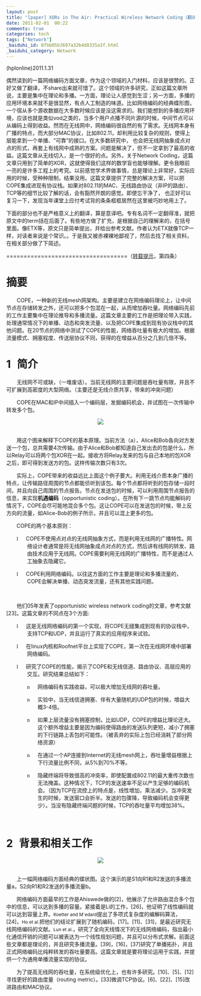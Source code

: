 ```yaml
---
layout: post
title: "[paper] XORs in The Air: Practical Wireless Network Coding（翻译、一）"
date: 2011-02-01  00:22
comments: true
categories: tech
tags: ["Network"]
_baiduhi_id: 8fbb05b3697a32b4d8335a3f.html
_baiduhi_category: Network
---
```


<p>(hplonline)2011.1.31</p><p>偶然读到的一篇网络编码方面文章，作为这个领域的入门材料，应该是很赞的。正好又做了翻译，不share出来就可惜了。这个领域的许多研究，正如这篇文章所说，主要是集中在理论和多播。一方面，理论让人感觉到生涩；另一方面，多播的应用环境本来就不是很显然，有点人工制造的味道。比如网络编码的经典蝶形图，一个宿从多个源收数据在大多数时候应该是没这需求的。我们能想到的多播应用环境，应该也就是类似vod之类的，当多个用户点播不同片源的时候，中间节点可以从编码上得到收益。然而在无线网中，网络编码很自然的有了需求。无线网本身有广播的特点，而大部分MAC协议，比如802.11，却利用比较复杂的规则，使得上层能拿到一个单播、“可靠”的接口。在大多数研究中， 也会把无线网抽象成点对点的形式，再套上有线网中成熟的方案。问题是解决了，但不一定拿到了最高的收益。这篇文章从无线切入，是一个很好的点。另外，关于Network Coding，这篇文章只用到了简单的XOR，这就使得我们这样的数学盲也能够理解。更令我眼前一亮的是许多工程上的考究。以前感觉学术界做事情，总是理论上非常好，实际应用的时候，受种种限制，结果没用。这篇文章提供了完整的解决方案，可以把COPE集成进现有协议栈。如果对802.11的MAC、无线路由协议（非IP的路由）、TCP等的细节比较了解的话，会有豁然开朗的感觉。即使忘干净了， 也正好可以复习一下，发现当年课堂上应付考试背的条条框框居然在这里被巧妙地用上了。</p><p>下面的部分也不是严格意义上的翻译，算是意译吧。专有名词不一定翻得准，就把原文中的term括在后面了。有些地方做了扩充，是根据自己的理解来的，在括号里面。像ETX等，原文只是简单提出，并给出参考文献。作者认为ETX就像TCP一样，对读者来说是个常识。。于是我又被赤裸裸地鄙视了，然后去找了相关资料，在相关部分做了下简述。</p><p>===================================（<a target="_blank" href="http://hi.baidu.com/hplonline/blog/item/3f37a9ccc1a8261100e92839.html">转载提示</a>，第四条）</p><p>

</p><h1 style="margin-left: 0cm; text-indent: 0cm;"><span style="font-family: 宋体;">摘要</span></h1>

<p class="MsoNormal" style="text-indent: 21pt;"><span>COPE</span><span style="font-family: 宋体;">，一种新的无线</span><span>mesh</span><span style="font-family: 宋体;">网架构。主要是建立在网络编码理论上，让中间节点在存储转发之外，还可以把多个包混在一起，从而增加吞吐量。网络编码先前的工作主要集中在理论推导和多播流量。这篇文章主要的工作是把理论带入实践，处理通常情况下的单播、动态和突发流量、以及把</span><span>COPE</span><span style="font-family: 宋体;">集成到现有协议栈中的其他问题。在</span><span>20</span><span style="font-family: 宋体;">节点的网络中测试了</span><span>COPE</span><span style="font-family: 宋体;">的性能，网络吞吐量有极大的增加。根据流量模式、拥塞程度、传送层协议不同，获得的在增益从百分之几到几倍不等。</span></p>

<h1><span><span>1<span style="font: 7pt &quot;Times New Roman&quot;;">      
</span></span></span><span style="font-family: 宋体;">简介</span></h1>

<p class="MsoNormal" style="text-indent: 21pt;"><span style="font-family: 宋体;">无线网不可或缺，（一堆废话）。当前无线网的主要问题是吞吐量有限，并且不可扩展到高密度的大型网络。（主要还是无线介质共享，带来的冲突问题）</span></p>

<p class="MsoNormal" style="text-indent: 21pt;"><span>COPE</span><span style="font-family: 宋体;">在</span><span>MAC</span><span style="font-family: 宋体;">和</span><span>IP</span><span style="font-family: 宋体;">中间插入一个编码层，发掘编码机会，并试图在一次传输中转发多个包。</span></p>

<p class="MsoNormal" style="text-align: center;" align="center"><span><span><img class="blogimg" small="0" src="http://hiphotos.baidu.com/hplonline/pic/item/5adca6af93570a9d7dd92aa2.jpg" border="0"/></span><br/><br/></span></p>

<p class="MsoNormal"><span><span>       </span></span><span style="font-family: 宋体;">用这个图来解释下</span><span>COPE</span><span style="font-family: 宋体;">的基本原理。当前方法（</span><span>a</span><span style="font-family: 宋体;">），</span><span>Alice</span><span style="font-family: 宋体;">和</span><span>Bob</span><span style="font-family: 宋体;">各向对方发送一个包，总共需要</span><span>4</span><span style="font-family: 宋体;">次传输。由于</span><span>Alice</span><span style="font-family: 宋体;">和</span><span>Bob</span><span style="font-family: 宋体;">都知道自己发出去的包是什么，所以</span><span>Relay</span><span style="font-family: 宋体;">可以将两个包</span><span>XOR</span><span style="font-family: 宋体;">在一起。接收方将</span><span>Relay</span><span style="font-family: 宋体;">发来的包与自己本地的包</span><span>XOR</span><span style="font-family: 宋体;">之后，即可得到发送方的包。这样传输次数只有</span><span>3</span><span style="font-family: 宋体;">次。</span></p>

<p class="MsoNormal"><span><span>       </span></span><span style="font-family: 宋体;">实际上，</span><span>COPE</span><span style="font-family: 宋体;">带来的收益远比上面这个例子要大。利用无线介质本身广播的特点，让传输路径周围的节点都能侦听到该包。每个节点都将听到的包存储一段时间，并且向自己周围的节点报告。节点在发送包的时候，可以利用周围节点报告的信息，来实现<b>机遇编码</b>（</span><span>opportunistic
coding</span><span style="font-family: 宋体;">）。在所有下一跳节点均能解码的情况下，</span><span>COPE</span><span style="font-family: 宋体;">会尽可能地混合多个包。这让</span><span>COPE</span><span style="font-family: 宋体;">可以在发送包的时候，带上反方向的流量，如</span><span>Alice-Bob</span><span style="font-family: 宋体;">的例子所示，并且可以混上更多的包。</span></p>

<p class="MsoNormal"><span><span>       </span>COPE</span><span style="font-family: 宋体;">的两个基本原则：</span></p>

<p class="MsoNormal" style="margin-left: 41.75pt; text-indent: -21pt;"><span style="font-family: Wingdings;"><span>l<span style="font: 7pt &quot;Times New Roman&quot;;">        
</span></span></span><span>COPE</span><span style="font-family: 宋体;">不使用点对点的无线网抽象方式，而是利用无线网的广播特性。网络设计者通常是将无线网抽象成点对点的方式，然后讲有线网的转发、路由技术应用于无线网。</span><span>COPE</span><span style="font-family: 宋体;">需要利用无线网的广播特性，而不是通过人工抽象去隐藏它。</span></p>

<p class="MsoNormal" style="margin-left: 41.75pt; text-indent: -21pt;"><span style="font-family: Wingdings;"><span>l<span style="font: 7pt &quot;Times New Roman&quot;;">        
</span></span></span><span>COPE</span><span style="font-family: 宋体;">利用网络编码。以往这方面的工作主要是理论和多播流量的，</span><span>COPE</span><span style="font-family: 宋体;">会解决单播、动态突发流量，还有其他实践问题。</span></p>

<p class="MsoNormal" style="text-indent: 20.75pt;"><span> </span></p>

<p class="MsoNormal" style="text-indent: 20.75pt;"><span style="font-family: 宋体;">他们</span><span>05</span><span style="font-family: 宋体;">年发表了</span><span>opportunistic
wireless network coding</span><span style="font-family: 宋体;">的文章，参考文献</span><span>[23]</span><span style="font-family: 宋体;">。这篇文章的不同点在</span><span>3</span><span style="font-family: 宋体;">个方面</span><span>:</span></p>

<p class="MsoNormal" style="margin-left: 41.75pt; text-indent: -21pt;"><span style="font-family: Wingdings;"><span>l<span style="font: 7pt &quot;Times New Roman&quot;;">        
</span></span></span><span style="font-family: 宋体;">这是无线网络编码的第一个实现，将</span><span>COPE</span><span style="font-family: 宋体;">无缝集成到现有的协议栈中，支持</span><span>TCP</span><span style="font-family: 宋体;">和</span><span>UDP</span><span style="font-family: 宋体;">，并且运行了真实的应用程序来试验。</span></p>

<p class="MsoNormal" style="margin-left: 41.75pt; text-indent: -21pt;"><span style="font-family: Wingdings;"><span>l<span style="font: 7pt &quot;Times New Roman&quot;;">        
</span></span></span><span style="font-family: 宋体;">在</span><span>linux</span><span style="font-family: 宋体;">内核和</span><span>Roofnet</span><span style="font-family: 宋体;">平台上实现了</span><span>COPE</span><span style="font-family: 宋体;">，第一次在无线网环境中部署网络编码。</span></p>

<p class="MsoNormal" style="margin-left: 41.75pt; text-indent: -21pt;"><span style="font-family: Wingdings;"><span>l<span style="font: 7pt &quot;Times New Roman&quot;;">        
</span></span></span><span style="font-family: 宋体;">研究了</span><span>COPE</span><span style="font-family: 宋体;">的性能，揭示了</span><span>COPE</span><span style="font-family: 宋体;">和无线信道、路由协议、高层应用的交互。研究结果总结如下：</span></p>

<p class="MsoNormal" style="margin-left: 62.75pt; text-indent: -21pt;"><span style="font-family: Wingdings;"><span>n<span style="font: 7pt &quot;Times New Roman&quot;;">        
</span></span></span><span style="font-family: 宋体;">网络编码有实践收益，可以极大增加无线网的吞吐量。</span></p>

<p class="MsoNormal" style="margin-left: 62.75pt; text-indent: -21pt;"><span style="font-family: Wingdings;"><span>n<span style="font: 7pt &quot;Times New Roman&quot;;">        
</span></span></span><span style="font-family: 宋体;">实验中，当无线信道拥塞、伴有大量随机的</span><span>UDP</span><span style="font-family: 宋体;">包的时候，增益大概</span><span>3-4</span><span style="font-family: 宋体;">倍。</span></p>

<p class="MsoNormal" style="margin-left: 62.75pt; text-indent: -21pt;"><span style="font-family: Wingdings;"><span>n<span style="font: 7pt &quot;Times New Roman&quot;;">        
</span></span></span><span style="font-family: 宋体;">如果上层流量没有拥塞控制，比如</span><span>UDP</span><span style="font-family: 宋体;">，</span><span>COPE</span><span style="font-family: 宋体;">的增益比理论还大。这个额外增益主要是因为编码使得路由的发送队列更短，减小了拥塞的下行链路上丢包的可能性。（被丢弃的实际上包已经消耗了部分网络资源）</span></p>

<p class="MsoNormal" style="margin-left: 62.75pt; text-indent: -21pt;"><span style="font-family: Wingdings;"><span>n<span style="font: 7pt &quot;Times New Roman&quot;;">        
</span></span></span><span style="font-family: 宋体;">在通过一个</span><span>AP</span><span style="font-family: 宋体;">连接到</span><span>Internet</span><span style="font-family: 宋体;">的无线</span><span>mesh</span><span style="font-family: 宋体;">网上，吞吐量增益根据上下行流量比例不同，从</span><span>5%</span><span style="font-family: 宋体;">到</span><span>70%</span><span style="font-family: 宋体;">不等。</span></p>

<p class="MsoNormal" style="margin-left: 62.75pt; text-indent: -21pt;"><span style="font-family: Wingdings;"><span>n<span style="font: 7pt &quot;Times New Roman&quot;;">        
</span></span></span><span style="font-family: 宋体;">隐藏终端将导致很高的冲突率，即使配置成</span><span>802.11</span><span style="font-family: 宋体;">的最大重传次数也无法掩盖。这种情况下，</span><span>TCP</span><span style="font-family: 宋体;">的发送速率不足以产生足够的编码机会。（因为</span><span>TCP</span><span style="font-family: 宋体;">在流控上的特点是，线性增加，乘法减少。当冲突发生的时候，发送窗口会折半。发送的包骤降，导致编码机会变得更少）。当没有隐藏终端问题的时候，</span><span>TCP</span><span style="font-family: 宋体;">的吞吐量平均增加</span><span>38%</span><span style="font-family: 宋体;">。</span></p>

<p class="MsoNormal"><span> </span></p>

<h1><span><span>2<span style="font: 7pt &quot;Times New Roman&quot;;">      
</span></span></span><span style="font-family: 宋体;">背景和相关工作</span></h1>

<p class="MsoNormal" style="text-align: center;" align="center"><span><span><img class="blogimg" small="0" src="http://hiphotos.baidu.com/hplonline/pic/item/a8d2915084487c33843524a2.jpg" border="0"/></span><br/><br/></span></p>

<p class="MsoNormal"><span><span>       </span></span><span style="font-family: 宋体;">上一幅网络编码方面经典的蝶状图。这个演示的是</span><span>S1</span><span style="font-family: 宋体;">向</span><span>R1</span><span style="font-family: 宋体;">和</span><span>R2</span><span style="font-family: 宋体;">发送的多播流量</span><span>a</span><span style="font-family: 宋体;">，</span><span>S2</span><span style="font-family: 宋体;">向</span><span>R1</span><span style="font-family: 宋体;">和</span><span>R2</span><span style="font-family: 宋体;">发送的多播流量</span><span>b</span><span style="font-family: 宋体;">。</span></p>

<p class="MsoNormal"><span><span>       </span></span><span style="font-family: 宋体;">网络编码方面最早的工作是</span><span>Ahiswede</span><span style="font-family: 宋体;">做的</span><span>[2]</span><span style="font-family: 宋体;">，他展示了允许路由混合多个包中的信息，可以达到多播的容量。紧接着是</span><span>Li</span><span style="font-family: 宋体;">的工作，</span><span>[26]</span><span style="font-family: 宋体;">，他证明了线性编码就可以达到容量上界。</span><span style="font-size: 9pt;">Koetter and M´edard</span><span style="font-family: 宋体;">提出了多项式复杂度的编解码算法，</span><span>[24]</span><span style="font-family: 宋体;">，</span><span style="font-size: 9pt;">Ho et al.</span><span style="font-family: 宋体;">把他们的结论扩展到了随机编码，</span><span>[17]</span><span style="font-family: 宋体;">。</span><span>[11]</span><span style="font-family: 宋体;">、</span><span>[31]</span><span style="font-family: 宋体;">，是最近研究无线网络编码的文献。</span><span style="font-size: 9pt;">Lun et al.</span><span style="font-family: 宋体;">，研究了全向天线情况下的无线网络编码，指出最小化通信开销的问题可以被表达为一个线性规划问题，并且可以分布式求解。前面这些文章都是理论的，并且研究多播流量。</span><span>[39]</span><span style="font-family: 宋体;">，</span><span>[16]</span><span style="font-family: 宋体;">，</span><span>[37]</span><span style="font-family: 宋体;">研究了单播拓扑，并且正式网络编码比纯粹转发的吞吐量要高。这篇文章就是要将理论运用于实践，并提供一个为通用单播流量实现的协议。</span></p>

<p class="MsoNormal"><span><span>       </span></span><span style="font-family: 宋体;">为了提高无线网的吞吐量，在系统级优化上，也有许多研究。</span><span>[10]</span><span style="font-family: 宋体;">、</span><span>[5]</span><span style="font-family: 宋体;">、</span><span>[12]</span><span style="font-family: 宋体;">寻找更好的路由度量（</span><span>routing
metric</span><span style="font-family: 宋体;">）。</span><span>[33]</span><span style="font-family: 宋体;">微调</span><span>TCP</span><span style="font-family: 宋体;">协议。</span><span>[6]</span><span style="font-family: 宋体;">、</span><span>[22]</span><span style="font-family: 宋体;">、</span><span>[15]</span><span style="font-family: 宋体;">改进路由和</span><span>MAC</span><span style="font-family: 宋体;">协议。</span></p><span/><br/><p class="MsoNormal" style="text-align: center;" align="center"><span><br/></span></p><br/>
